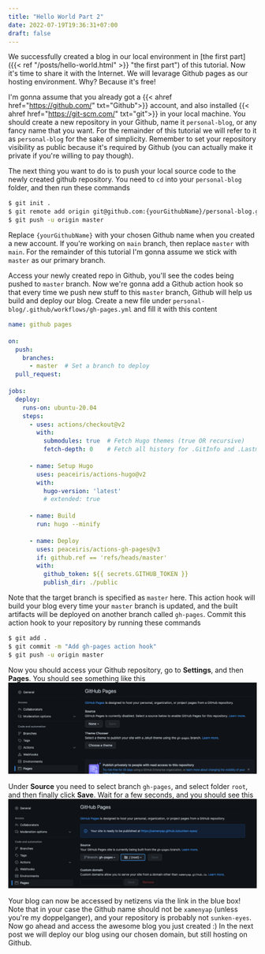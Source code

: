 ```yaml
---
title: "Hello World Part 2"
date: 2022-07-19T19:36:31+07:00
draft: false
---
```


We successfully created a blog in our local environment in [the first part]({{< ref "/posts/hello-world.html" >}} "the first part")
 of this tutorial. Now it's time to share it with the Internet. We will levarage Github pages as our hosting environment. Why? Because it's free!

I'm gonna assume that you already got a {{< ahref href="https://github.com/" txt="Github">}} account, and also installed {{< ahref href="https://git-scm.com/" txt="git">}} in your local machine. You should create a new repository in your Github, name it `personal-blog`, or any fancy name that you want. For the remainder of this tutorial we will refer to it as `personal-blog` for the sake of simplicity. Remember to set your repository visibility as public because it's required by Github (you can actually make it private if you're willing to pay though). 

The next thing you want to do is to push your local source code to the newly created github repository. You need to `cd` into your `personal-blog` folder, and then run these commands
```sh
$ git init .
$ git remote add origin git@github.com:{yourGithubName}/personal-blog.git
$ git push -u origin master
```
Replace `{yourGithubName}` with your chosen Github name when you created a new account. If you're working on `main` branch, then replace `master` with `main`. For the remainder of this tutorial I'm gonna assume we stick with `master` as our primary branch.

Access your newly created repo in Github, you'll see the codes being pushed to `master` branch. Now we're gonna add a Github action hook so that every time we push new stuff to this `master` branch, Github will help us build and deploy our blog. Create a new file under `personal-blog/.github/workflows/gh-pages.yml` and fill it with this content
```yml
name: github pages

on:
  push:
    branches:
      - master  # Set a branch to deploy
  pull_request:

jobs:
  deploy:
    runs-on: ubuntu-20.04
    steps:
      - uses: actions/checkout@v2
        with:
          submodules: true  # Fetch Hugo themes (true OR recursive)
          fetch-depth: 0    # Fetch all history for .GitInfo and .Lastmod

      - name: Setup Hugo
        uses: peaceiris/actions-hugo@v2
        with:
          hugo-version: 'latest'
          # extended: true

      - name: Build
        run: hugo --minify

      - name: Deploy
        uses: peaceiris/actions-gh-pages@v3
        if: github.ref == 'refs/heads/master'
        with:
          github_token: ${{ secrets.GITHUB_TOKEN }}
          publish_dir: ./public
```
Note that the target branch is specified as `master` here. This action hook will build your blog every time your `master` branch is updated, and the built artifacts will be deployed on another branch called `gh-pages`. Commit this action hook to your repository by running these commands
```sh
$ git add .
$ git commit -m "Add gh-pages action hook"
$ git push -u origin master
```
Now you should access your Github repository, go to __Settings__, and then __Pages__. You should see something like this
![hello-world-part-2-image-1](/images/hello-world/hello-world-part-2-image-1.png)

Under __Source__ you need to select branch `gh-pages`, and select folder `root`, and then finally click __Save__. Wait for a few seconds, and you should see this
![hello-world-part-2-image-2](/images/hello-world/hello-world-part-2-image-2.png)

Your blog can now be accessed by netizens via the link in the blue box! Note that in your case the Github name should not be `xamenyap` (unless you're my doppelganger), and your repository is probably not `sunken-eyes`. Now go ahead and access the awesome blog you just created :) In the next post we will deploy our blog using our chosen domain, but still hosting on Github.
